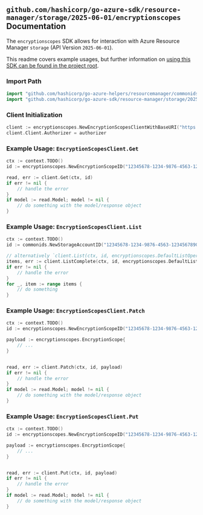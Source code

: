 
## `github.com/hashicorp/go-azure-sdk/resource-manager/storage/2025-06-01/encryptionscopes` Documentation

The `encryptionscopes` SDK allows for interaction with Azure Resource Manager `storage` (API Version `2025-06-01`).

This readme covers example usages, but further information on [using this SDK can be found in the project root](https://github.com/hashicorp/go-azure-sdk/tree/main/docs).

### Import Path

```go
import "github.com/hashicorp/go-azure-helpers/resourcemanager/commonids"
import "github.com/hashicorp/go-azure-sdk/resource-manager/storage/2025-06-01/encryptionscopes"
```


### Client Initialization

```go
client := encryptionscopes.NewEncryptionScopesClientWithBaseURI("https://management.azure.com")
client.Client.Authorizer = authorizer
```


### Example Usage: `EncryptionScopesClient.Get`

```go
ctx := context.TODO()
id := encryptionscopes.NewEncryptionScopeID("12345678-1234-9876-4563-123456789012", "example-resource-group", "storageAccountName", "encryptionScopeName")

read, err := client.Get(ctx, id)
if err != nil {
	// handle the error
}
if model := read.Model; model != nil {
	// do something with the model/response object
}
```


### Example Usage: `EncryptionScopesClient.List`

```go
ctx := context.TODO()
id := commonids.NewStorageAccountID("12345678-1234-9876-4563-123456789012", "example-resource-group", "storageAccountName")

// alternatively `client.List(ctx, id, encryptionscopes.DefaultListOperationOptions())` can be used to do batched pagination
items, err := client.ListComplete(ctx, id, encryptionscopes.DefaultListOperationOptions())
if err != nil {
	// handle the error
}
for _, item := range items {
	// do something
}
```


### Example Usage: `EncryptionScopesClient.Patch`

```go
ctx := context.TODO()
id := encryptionscopes.NewEncryptionScopeID("12345678-1234-9876-4563-123456789012", "example-resource-group", "storageAccountName", "encryptionScopeName")

payload := encryptionscopes.EncryptionScope{
	// ...
}


read, err := client.Patch(ctx, id, payload)
if err != nil {
	// handle the error
}
if model := read.Model; model != nil {
	// do something with the model/response object
}
```


### Example Usage: `EncryptionScopesClient.Put`

```go
ctx := context.TODO()
id := encryptionscopes.NewEncryptionScopeID("12345678-1234-9876-4563-123456789012", "example-resource-group", "storageAccountName", "encryptionScopeName")

payload := encryptionscopes.EncryptionScope{
	// ...
}


read, err := client.Put(ctx, id, payload)
if err != nil {
	// handle the error
}
if model := read.Model; model != nil {
	// do something with the model/response object
}
```

